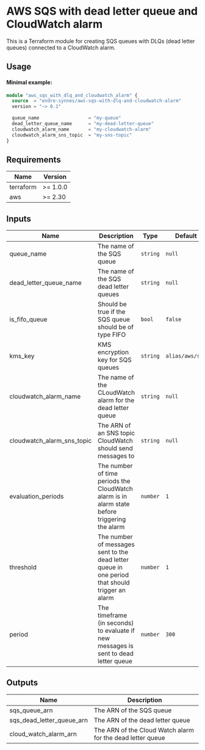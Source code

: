 # AWS SQS with dead letter queue and CloudWatch alarm
This is a Terraform module for creating SQS queues with DLQs (dead letter queues) connected to a CloudWatch alarm.

## Usage

#### Minimal example:
```terraform
module "aws_sqs_with_dlq_and_cloudwatch_alarm" {
  source  = "endre-synnes/aws-sqs-with-dlq-and-cloudwatch-alarm"
  version = "~> 0.1"
  
  queue_name                  = "my-queue"
  dead_letter_queue_name      = "my-dead-letter-queue"
  cloudwatch_alarm_name       = "my-cloudwatch-alarm"
  cloudwatch_alarm_sns_topic  = "my-sns-topic"
}
```

## Requirements
| Name      | Version   |
|-----------|-----------|
| terraform | >= 1.0.0  | 
| aws       | >= 2.30   | 


## Inputs
| Name                       | Description | Type | Default | Required |
|----------------------------|-------------|------|---------|----------|
| queue_name                 | The name of the SQS queue|`string`|`null`|yes|
| dead_letter_queue_name     | The name of the SQS dead letter queues|`string`|`null`|yes|
| is_fifo_queue              | Should be true if the SQS queue should be of type FIFO|`bool`|`false`|no|
| kms_key                    | KMS encryption key for SQS queues|`string`|`alias/aws/sqs`|no|
| cloudwatch_alarm_name      | The name of the CLoudWatch alarm for the dead letter queue|`string`|`null`|yes|
| cloudwatch_alarm_sns_topic | The ARN of an SNS topic CloudWatch should send messages to|`string`|`null`|yes|
| evaluation_periods         | The number of time periods the CloudWatch alarm is in alarm state before triggering the alarm|`number`|`1`|no|
| threshold                  | The number of messages sent to the dead letter queue in one period that should trigger an alarm|`number`|`1`|no|
| period                     | The timeframe (in seconds) to evaluate if new messages is sent to dead letter queue|`number`|`300`|no|

## Outputs
| Name                      | Description                                                |
|---------------------------|------------------------------------------------------------|
| sqs_queue_arn             | The ARN of the SQS queue                                   |
| sqs_dead_letter_queue_arn | The ARN of the dead letter queue                           |
| cloud_watch_alarm_arn     | The ARN of the Cloud Watch alarm for the dead letter queue |
